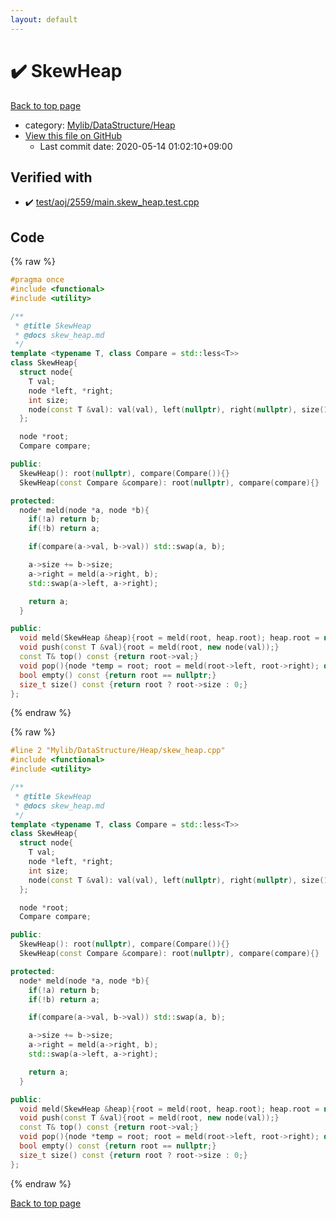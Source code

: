 ```yaml
---
layout: default
---
```


<!-- mathjax config similar to math.stackexchange -->
<script type="text/javascript" async
  src="https://cdnjs.cloudflare.com/ajax/libs/mathjax/2.7.5/MathJax.js?config=TeX-MML-AM_CHTML">
</script>
<script type="text/x-mathjax-config">
  MathJax.Hub.Config({
    TeX: { equationNumbers: { autoNumber: "AMS" }},
    tex2jax: {
      inlineMath: [ ['$','$'] ],
      processEscapes: true
    },
    "HTML-CSS": { matchFontHeight: false },
    displayAlign: "left",
    displayIndent: "2em"
  });
</script>

<script type="text/javascript" src="https://cdnjs.cloudflare.com/ajax/libs/jquery/3.4.1/jquery.min.js"></script>
<script src="https://cdn.jsdelivr.net/npm/jquery-balloon-js@1.1.2/jquery.balloon.min.js" integrity="sha256-ZEYs9VrgAeNuPvs15E39OsyOJaIkXEEt10fzxJ20+2I=" crossorigin="anonymous"></script>
<script type="text/javascript" src="../../../../assets/js/copy-button.js"></script>
<link rel="stylesheet" href="../../../../assets/css/copy-button.css" />


# :heavy_check_mark: SkewHeap

<a href="../../../../index.html">Back to top page</a>

* category: <a href="../../../../index.html#f151d59e79c7ff7f731ff52cf9b782e4">Mylib/DataStructure/Heap</a>
* <a href="{{ site.github.repository_url }}/blob/master/Mylib/DataStructure/Heap/skew_heap.cpp">View this file on GitHub</a>
    - Last commit date: 2020-05-14 01:02:10+09:00




## Verified with

* :heavy_check_mark: <a href="../../../../verify/test/aoj/2559/main.skew_heap.test.cpp.html">test/aoj/2559/main.skew_heap.test.cpp</a>


## Code

<a id="unbundled"></a>
{% raw %}
```cpp
#pragma once
#include <functional>
#include <utility>

/**
 * @title SkewHeap
 * @docs skew_heap.md
 */
template <typename T, class Compare = std::less<T>>
class SkewHeap{
  struct node{
    T val;
    node *left, *right;
    int size;
    node(const T &val): val(val), left(nullptr), right(nullptr), size(1){}
  };

  node *root;
  Compare compare;

public:
  SkewHeap(): root(nullptr), compare(Compare()){}
  SkewHeap(const Compare &compare): root(nullptr), compare(compare){}

protected:
  node* meld(node *a, node *b){
    if(!a) return b;
    if(!b) return a;

    if(compare(a->val, b->val)) std::swap(a, b);

    a->size += b->size;
    a->right = meld(a->right, b);
    std::swap(a->left, a->right);

    return a;
  }

public:
  void meld(SkewHeap &heap){root = meld(root, heap.root); heap.root = nullptr;}
  void push(const T &val){root = meld(root, new node(val));}
  const T& top() const {return root->val;}
  void pop(){node *temp = root; root = meld(root->left, root->right); delete temp;}
  bool empty() const {return root == nullptr;}
  size_t size() const {return root ? root->size : 0;}
};

```
{% endraw %}

<a id="bundled"></a>
{% raw %}
```cpp
#line 2 "Mylib/DataStructure/Heap/skew_heap.cpp"
#include <functional>
#include <utility>

/**
 * @title SkewHeap
 * @docs skew_heap.md
 */
template <typename T, class Compare = std::less<T>>
class SkewHeap{
  struct node{
    T val;
    node *left, *right;
    int size;
    node(const T &val): val(val), left(nullptr), right(nullptr), size(1){}
  };

  node *root;
  Compare compare;

public:
  SkewHeap(): root(nullptr), compare(Compare()){}
  SkewHeap(const Compare &compare): root(nullptr), compare(compare){}

protected:
  node* meld(node *a, node *b){
    if(!a) return b;
    if(!b) return a;

    if(compare(a->val, b->val)) std::swap(a, b);

    a->size += b->size;
    a->right = meld(a->right, b);
    std::swap(a->left, a->right);

    return a;
  }

public:
  void meld(SkewHeap &heap){root = meld(root, heap.root); heap.root = nullptr;}
  void push(const T &val){root = meld(root, new node(val));}
  const T& top() const {return root->val;}
  void pop(){node *temp = root; root = meld(root->left, root->right); delete temp;}
  bool empty() const {return root == nullptr;}
  size_t size() const {return root ? root->size : 0;}
};

```
{% endraw %}

<a href="../../../../index.html">Back to top page</a>

